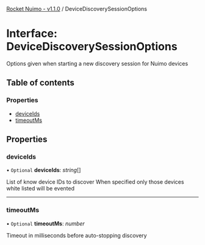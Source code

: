 [Rocket Nuimo - v1.1.0](../README.md) / DeviceDiscoverySessionOptions

# Interface: DeviceDiscoverySessionOptions

Options given when starting a new discovery session for Nuimo devices

## Table of contents

### Properties

- [deviceIds](devicediscoverysessionoptions.md#deviceids)
- [timeoutMs](devicediscoverysessionoptions.md#timeoutms)

## Properties

### deviceIds

• `Optional` **deviceIds**: *string*[]

List of know device IDs to discover
When specified only those devices white listed will be evented

___

### timeoutMs

• `Optional` **timeoutMs**: *number*

Timeout in milliseconds before auto-stopping discovery
